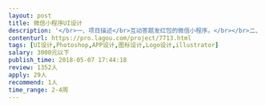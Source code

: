 ```yaml
---                
layout: post       
title: 微信小程序UI设计           
description: '</br>一、项目描述</br>互动答题发红包的微信小程序。</br></br>二、主要功能：</br>用户随机回答5题，包红包分享给好友，好友答对一定数量题目可抢红包。</br></br>三、可参考产品：</br>小程序“百万赢家”中的“默契问答”。</br>'     
contenturl: https://pro.lagou.com/project/7713.html      
tags: [UI设计,Photoshop,APP设计,图标设计,Logo设计,illustrator]            
salary: 3000元以下          
publish_time: 2018-05-07 17:44:18         
review: 1352人                   
apply: 29人                   
recommend: 1人                   
time_range: 2-4周              
---                 
```

